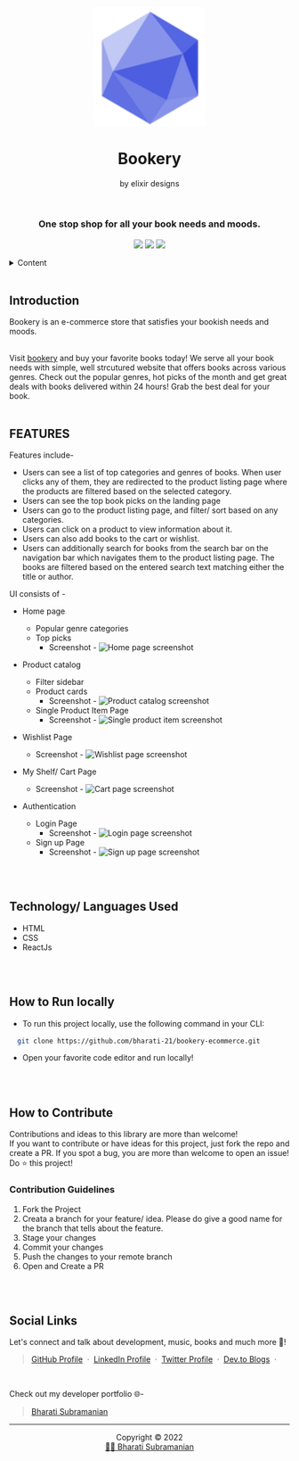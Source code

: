 <h1 align="center">
  <br />
  <a href="https://elixir-stores.netlify.app/">
      <img src="https://github.com/bharati-21/elixir-ui/blob/9e0021ca0eb8952f6bf408d9f2a119439ac359a2/logo-assets/elixir-logo.png" alt="Elixir UI" width="200"></a>
  <br />
  <br />
  Bookery 
</h1>
<p align="center">by elixir designs</p>
<br />
<h3 align="center">
    One stop shop for all your book needs and moods.
</h3>

<div align="center">
<img src="https://img.shields.io/badge/version-v1-green" align="center"/>
<img src="https://img.shields.io/badge/label-open--source-blue" align="center"/>
    <a href="https://app.netlify.com/sites/elixir-stores/deploys" align="center">
        <img src="https://api.netlify.com/api/v1/badges/8b083945-912e-4f2d-90fd-9f8bcf06aeee/deploy-status" align="center"/>
    </a>
</div>
<br />

<!-- TABLE OF CONTENTS -->
<details>
    <summary>Content</summary>
    <ol>
        <li><a href="#introduction">Introduction</a></li>
        <li><a href="#features">Features</a></li>
        <li><a href="#technology-languages-used">Technology/ Languages Used</a></li>
        <li><a href="#how-to-run-locally">How to Run Locally</a></li>
        <li><a href="#how-to-contribute">How to Contribute</a></li>
        <li><a href="#social-links">Social Links</a></li>
    </ol>
</details>

<br />

<!-- Project Introduction -->
## **Introduction**
<p>
    Bookery is an e-commerce store that satisfies your bookish needs and moods. 
</p>
<br />
Visit <a href="https://bookery.netlify.app/">bookery</a> and buy your favorite books today! We serve all your book needs with simple, well strcutured website that offers books across various genres. Check out the popular genres, hot picks of the month and get great deals with books delivered within 24 hours! Grab the best deal for your book. 

<br />
<br />
<!-- FEATURES -->

## **FEATURES**

Features include-
- Users can see a list of top categories and genres of books. When user clicks any of them, they are redirected to the product listing page where the products are filtered based on the selected category.
- Users can see the top book picks on the landing page
- Users can go to the product listing page, and filter/ sort based on any categories.
- Users can click on a product to view information about it.
- Users can also add books to the cart or wishlist.
- Users can additionally search for books from the search bar on the navigation bar which navigates them to the product listing page. The books are filtered based on the entered search text matching either the title or author.

UI consists of -
- Home page
  - Popular genre categories
  - Top picks
    - Screenshot - ![Home page screenshot](https://user-images.githubusercontent.com/51514137/162260696-92795832-5188-4098-8d5c-0bb7262dbc6a.png)
   
- Product catalog
  - Filter sidebar
  - Product cards
    - Screenshot - ![Product catalog screenshot](https://user-images.githubusercontent.com/51514137/162260781-4945b7bf-12b4-4dd7-ad59-01ec6f2a90b2.png)
  - Single Product Item Page
    - Screenshot - ![Single product item screenshot](https://user-images.githubusercontent.com/51514137/162261412-d59fe97c-cfe9-4d82-a9e5-1ee16af32348.png)
   
- Wishlist Page
    - Screenshot - ![Wishlist page screenshot](https://user-images.githubusercontent.com/51514137/162260948-182a6617-7ebb-44b3-9ad2-185a6db17058.png)
    
- My Shelf/ Cart Page
    - Screenshot -  ![Cart page screenshot](https://user-images.githubusercontent.com/51514137/162261164-86edad75-b6cf-4ef4-b941-9357ec4e5d22.png)
   
- Authentication
  - Login Page
    - Screenshot - ![Login page screenshot](https://user-images.githubusercontent.com/51514137/162261528-da586f0b-b79b-4235-94ba-c130ae6a1ca9.png)
  - Sign up Page
    - Screenshot - ![Sign up page screenshot](https://user-images.githubusercontent.com/51514137/162261883-d382a5ce-ba12-4aa5-a6e1-b86a9e7c2802.png)

<br />
<br />
<!-- BUILT WITH -->

## **Technology/ Languages Used**

- HTML
- CSS
- ReactJs

<br />
<br />
<!-- HOW TO RUN LOCALLY -->

## **How to Run locally**
- To run this project locally, use the following command in your CLI:

```bash
  git clone https://github.com/bharati-21/bookery-ecommerce.git
```
- Open your favorite code editor and run locally!

<br />
<br />
<!-- CONTRIBUTING -->

## **How to Contribute**

Contributions and ideas to this library are more than welcome! <br />
If you want to contribute or have ideas for this project, just fork the repo and create a PR. If you spot a bug, you are more than welcome to open an issue! Do ⭐ this project! 

### Contribution Guidelines
1. Fork the Project
2. Creata a branch for your feature/ idea. Please do give a good name for the branch that tells about the feature.
3. Stage your changes
4. Commit your changes
5. Push the changes to your remote branch
6. Open and Create a PR

<br />
<br />
<!-- SOCIAL LINKS -->

## **Social Links**
Let's connect and talk about development, music, books and much more 🌠! 
> [GitHub Profile](https://github.com/bharati-21) &nbsp;&middot;&nbsp; 
> [LinkedIn Profile](https://www.linkedin.com/in/bharati-subramanian-29734b152/) &nbsp;&middot;&nbsp;
> [Twitter Profile](https://twitter.com/_bhaaratii) &nbsp;&middot;&nbsp;
> [Dev.to Blogs](https://dev.to/bharati21) &nbsp;&middot;&nbsp;

<br />

Check out my developer portfolio 🌐-
> [Bharati Subramanian](https://bharati-21.github.io/) 

<hr />
<p align="center">Copyright &copy; 2022 
  <br />
  <a href="https://bharati-21.github.io/">👩‍💻 Bharati Subramanian</a>
</p>
